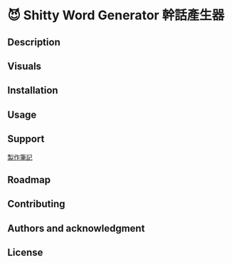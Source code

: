 # 😈 Shitty Word Generator 幹話產生器

## Description

## Visuals

## Installation

## Usage

## Support
[製作筆記](PracticeNotes.md)

## Roadmap

## Contributing

## Authors and acknowledgment

## License
 
